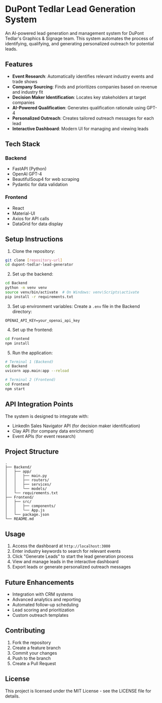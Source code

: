 # DuPont Tedlar Lead Generation System

An AI-powered lead generation and management system for DuPont Tedlar's Graphics & Signage team. This system automates the process of identifying, qualifying, and generating personalized outreach for potential leads.

## Features

- **Event Research**: Automatically identifies relevant industry events and trade shows
- **Company Sourcing**: Finds and prioritizes companies based on revenue and industry fit
- **Decision Maker Identification**: Locates key stakeholders at target companies
- **AI-Powered Qualification**: Generates qualification rationale using GPT-4
- **Personalized Outreach**: Creates tailored outreach messages for each lead
- **Interactive Dashboard**: Modern UI for managing and viewing leads

## Tech Stack

### Backend
- FastAPI (Python)
- OpenAI GPT-4
- BeautifulSoup4 for web scraping
- Pydantic for data validation

### Frontend
- React
- Material-UI
- Axios for API calls
- DataGrid for data display

## Setup Instructions

1. Clone the repository:
```bash
git clone [repository-url]
cd dupont-tedlar-lead-generator
```

2. Set up the backend:
```bash
cd Backend
python -m venv venv
source venv/bin/activate  # On Windows: venv\Scripts\activate
pip install -r requirements.txt
```

3. Set up environment variables:
Create a `.env` file in the Backend directory:
```
OPENAI_API_KEY=your_openai_api_key
```

4. Set up the frontend:
```bash
cd Frontend
npm install
```

5. Run the application:
```bash
# Terminal 1 (Backend)
cd Backend
uvicorn app.main:app --reload

# Terminal 2 (Frontend)
cd Frontend
npm start
```

## API Integration Points

The system is designed to integrate with:
- LinkedIn Sales Navigator API (for decision maker identification)
- Clay API (for company data enrichment)
- Event APIs (for event research)

## Project Structure

```
.
├── Backend/
│   ├── app/
│   │   ├── main.py
│   │   ├── routers/
│   │   ├── services/
│   │   └── models/
│   └── requirements.txt
├── Frontend/
│   ├── src/
│   │   ├── components/
│   │   └── App.js
│   └── package.json
└── README.md
```

## Usage

1. Access the dashboard at `http://localhost:3000`
2. Enter industry keywords to search for relevant events
3. Click "Generate Leads" to start the lead generation process
4. View and manage leads in the interactive dashboard
5. Export leads or generate personalized outreach messages

## Future Enhancements

- Integration with CRM systems
- Advanced analytics and reporting
- Automated follow-up scheduling
- Lead scoring and prioritization
- Custom outreach templates

## Contributing

1. Fork the repository
2. Create a feature branch
3. Commit your changes
4. Push to the branch
5. Create a Pull Request

## License

This project is licensed under the MIT License - see the LICENSE file for details. 
